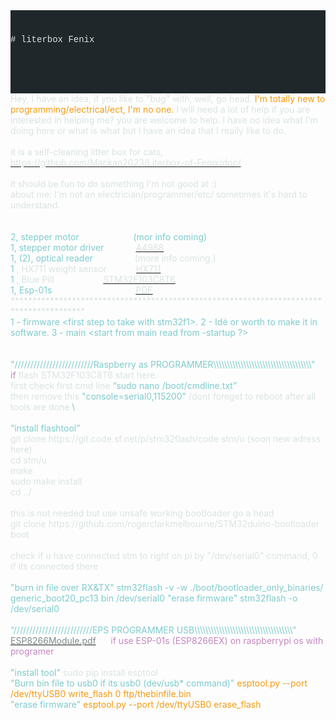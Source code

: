 <div style="background-color:#1f272a;color:#dae3e3;font-family:Consolas, 'Courier New', monospace;font-size:14px;font-weight:normal;line-height:19px;white-space:pre;">
    <div><span style="color:#dae3e3;"># literbox Fenix</span></div>
    <div>&nbsp;</div>
</div>
    <div>
      <span style="color:#dae3e3;">Hey, I have an idea, if you like to "bug" with, well, go head.</span>
      <span style="color:#f39c12;">I'm totally new to programming/electrical/ect, I'm no one.</span>
      <span style="color:#dae3e3;">I will need a lot of help if  you are interested in helping me? you are welcome to help.</span>
      <span style="color:#dae3e3;">I have no idea what I'm doing here or what is what but I have an idea that I really like to do.</span></div>
    <div>&nbsp;</div>
    <div>
      <span style="color:#dae3e3;">it is a self-cleaning litter box for cats, </span>
      <a target="_blank" rel="noopener noreferrer" href="https://github.com/Mackan2023/Literbox-of-Fenix/doc/">
      <span style="color:#dae3e3;">https://github.com/Mackan2023/Literbox-of-Fenix/doc/</span></a></div>
    <div>&nbsp;</div>
    <div>
      <span style="color:#dae3e3;">it should be fun to do something I'm not good at :)</span></div>
    <div>
      <span style="color:#dae3e3;">about me: I'm not an electrician/programmer/etc/ sometimes it's hard to understand.</span></div>
    <div><br>&nbsp;</div>
    <div>
      <span style="color:#7fcbcd;">2, stepper motor &nbsp; &nbsp; &nbsp; &nbsp; &nbsp; &nbsp; &nbsp; &nbsp; &nbsp; &nbsp; &nbsp;(mor info coming)</span></div>
    <div>
      <span style="color:#7fcbcd;">1, stepper motor driver &nbsp; &nbsp; &nbsp; &nbsp; &nbsp; &nbsp;</span>
      <a target="_blank" rel="noopener noreferrer" href="https://www.pololu.com/file/0J450/a4988_DMOS_microstepping_driver_with_translator.pdf" download="file">
        <span style="color:#dae3e3;">A4988</span></a></div>
    <div>
      <span style="color:#7fcbcd;">1, (2), optical reader</span>
      <span style="color:#dae3e3;"> &nbsp; &nbsp; &nbsp; &nbsp; &nbsp; &nbsp; &nbsp; &nbsp; (more info coming.)</span></div>
    <div>
      <span style="color:#7fcbcd;">1</span>
      <span style="color:#dae3e3;">, HX711 weight sensor &nbsp; &nbsp; &nbsp; &nbsp; &nbsp;&nbsp;</span>
      <a target="_blank" rel="noopener noreferrer" href="https://cdn.sparkfun.com/datasheets/Sensors/ForceFlex/hx711_english.pdf" download="file">
      <span style="color:#dae3e3;">HX711</span></a></div>
    <div>
      <span style="color:#7fcbcd;">1</span>
      <span style="color:#dae3e3;">, Blue Pill &nbsp; &nbsp; &nbsp; &nbsp; &nbsp; &nbsp; &nbsp; &nbsp; &nbsp;&nbsp;</span>
      <a target="_blank" rel="noopener noreferrer" href="https://stm32-base.org/boards/STM32F103C8T6-Blue-Pill.html">
      <span style="color:#dae3e3;">STM32F103C8T6</span></a></div>
    <div>
      <span style="color:#7fcbcd;">1, Esp-01s &nbsp; &nbsp; &nbsp; &nbsp; &nbsp; &nbsp; &nbsp; &nbsp; &nbsp; &nbsp; &nbsp; &nbsp; &nbsp; &nbsp; &nbsp; &nbsp;&nbsp;</span>
      <a target="_blank" rel="noopener noreferrer" href="https://www.espressif.com/sites/default/files/documentation/0a-esp8266ex_datasheet_en.pdf" download="file">
      <span style="color:#dae3e3;">PDF</span></a></div>
    <div>
      <span style="color:#dae3e3;">****************************************************************************************</span></div>
    <div>
      <span style="color:#7fcbcd;">1 - firmware &lt;first step to take with stm32f1&gt;.</span>
      <span style="color:#7fcbcd;">2 - Idé or worth to make it in software.</span>
      <span style="color:#7fcbcd;">3 - main &lt;start from main read from -startup ?&gt;</span></div>
    <div><br>&nbsp;</div>
</div>
    <div>
      <span style="color:#7fcbcd;">"/////////////////////////Raspberry as PROGRAMMER\\\\\\\\\\\\\\\\\\\\\\\\\\\\\\\\\\\\"</span></div>
    <div>
      <span style="color:#c586c0;">if</span>
      <span style="color:#dae3e3;"> flash STM32F103C8T6 start here.</span></div>
    <div>
      <span style="color:#dae3e3;">first check first cmd line </span>
      <span style="color:#7fcbcd;">“sudo nano /boot/cmdline.txt”</span></div>
    <div>
      <span style="color:#dae3e3;">then remove this </span>
      <span style="color:#7fcbcd;">"console=serial0,115200"</span>
      <span style="color:#dae3e3;"> /dont foreget to reboot after all tools are done</span>
      <span style="color:#7fcbcd;">\</span></div>
    <div>&nbsp;</div>
    <div>
      <span style="color:#7fcbcd;">“install flashtool”</span><br>
      <span style="color:#dae3e3;">git clone https://git.code.sf.net/p/stm32flash/code stm/u (soon new adress here)</span><br>
      <span style="color:#dae3e3;">cd stm/u</span><br>
      <span style="color:#dae3e3;">make</span><br>
      <span style="color:#dae3e3;">sudo make install</span><br>
      <span style="color:#dae3e3;">cd ../</span></div>
    <div>&nbsp;</div>
    <div>
      <span style="color:#dae3e3;">this is not needed but use unsafe working bootloader go a head</span><br>
      <span style="color:#dae3e3;">git clone https://github.com/rogerclarkmelbourne/STM32duino-bootloader boot</span><br>&nbsp;</div>
    <div>
      <span style="color:#dae3e3;">check if u have connected stm to right on pi by "/dev/serial0"</span>
      <span style="color:#dae3e3;"> command, 0 if its connected there</span><br>&nbsp;</div>
    <div>
      <span style="color:#7fcbcd;">"burn in file over RX&amp;TX" stm32flash -v -w ./boot/bootloader_only_binaries/ generic_boot20_pc13 bin /dev/serial0 "erase firmware" stm32flash -o /dev/serial0</span><br>&nbsp;</div>
    <div>
      <span style="color:#7fcbcd;">“/////////////////////////EPS PROGRAMMER USB\\\\\\\\\\\\\\\\\\\\\\\\\\\\\\\\\\\\”</span><br>
      <a target="_blank" rel="noopener noreferrer" href="https://cdn.sparkfun.com/datasheets/Wireless/WiFi/ESP8266ModuleV1.pdf" download="file"><span style="color:#7f8c8d;">ESP8266Module.pdf</span></a>
      <span style="color:#c586c0;"> &nbsp; &nbsp; &nbsp;if use ESP-01s (ESP8266EX) on raspberrypi os with programer</span>
      <br>&nbsp;</div>
    <div>
      <span style="color:#7fcbcd;">"install tool"</span>
      <span style="color:#dae3e3;">sudo pip install esptool</span><br>
      <span style="color:#7fcbcd;">"Burn bin file to usb0 if its usb0 (dev/usb* command)"</span>
      <span style="color:#dae3e3;"></span>
      <span style="color:#f39c12;">esptool.py --port /dev/ttyUSB0 write_flash 0 ftp/thebinfile.bin</span><br>
      <span style="color:#7fcbcd;">"erase firmware"</span>
      <span style="color:#dae3e3;"></span>
      <span style="color:#f39c12;">esptool.py --port /dev/ttyUSB0 erase_flash</span></div>
